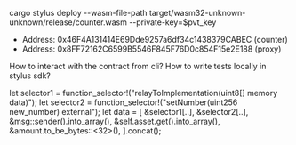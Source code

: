 cargo stylus deploy --wasm-file-path target/wasm32-unknown-unknown/release/counter.wasm --private-key=$pvt_key
- Address: 0x46F4A131414E69Dde9257a6df34c1438379CABEC (counter)
- Address: 0x8FF72162C6599B5546F845F76D0c854F15e2E188 (proxy)



How to interact with the contract from cli?
How to write tests locally in stylus sdk?   

let selector1 = function_selector!("relayToImplementation(uint8[] memory data)");
let selector2 = function_selector!("setNumber(uint256 new_number) external");
let data = [
    &selector1[..],
    &selector2[..],
    &msg::sender().into_array(),
    &self.asset.get().into_array(),
    &amount.to_be_bytes::<32>(),
].concat();
